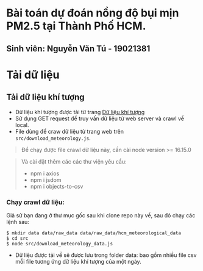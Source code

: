 # Bài toán dự đoán nồng độ bụi mịn PM2.5 tại Thành Phố HCM.
## Sinh viên: Nguyễn Văn Tú - 19021381

# Tải dữ liệu
## Tải dữ liệu khí tượng
- Dữ liệu khí tượng được tải từ trang [Dữ liệu khí tượng](https://weather.uwyo.edu/surface/meteorogram/seasia.shtml)
- Sử dụng GET request để truy vấn dữ liệu từ web server và crawl về local.
- File dùng để craw dữ liệu từ trang web trên `src/download_meteorology.js`.
> Để chạy được file crawl dữ liệu này, cần cài node version >= 16.15.0

> Và cài đặt thêm các các thư viện yêu cầu:
> - npm i axios
> - npm i jsdom
> - npm i objects-to-csv

### Chạy crawl dữ liệu:
Giả sử bạn đang ở thư mục gốc sau khi clone repo này về, sau đó chạy các lệnh sau: 
```console
$ mkdir data data/raw_data data/raw_data/hcm_meteorological_data 
$ cd src
$ node src/download_meteorology_data.js
```
- Dữ liệu được tải về sẽ được lưu trong folder data: bao gồm nhiều file csv mỗi file tương ứng dữ liệu khí
tượng của một ngày.